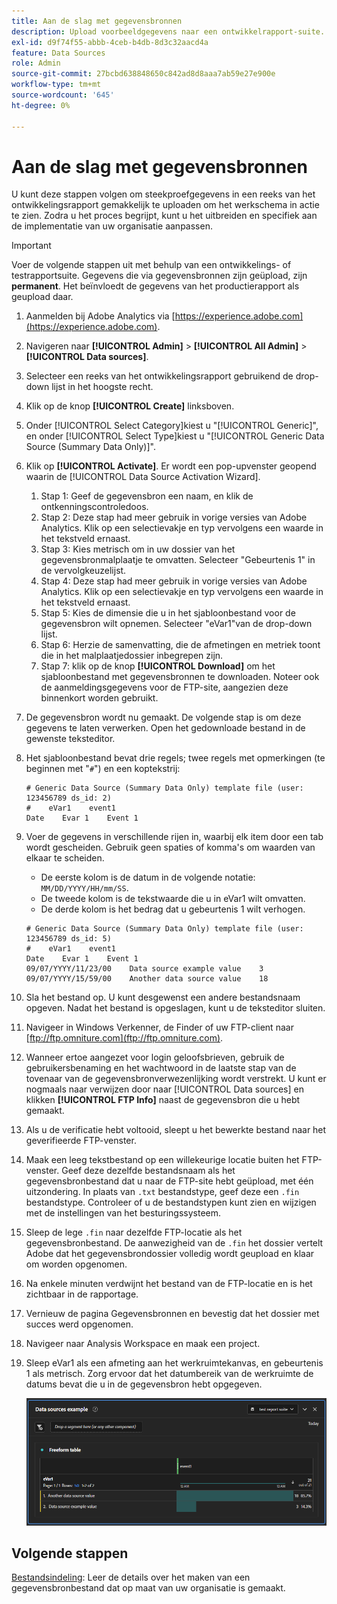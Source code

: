 ```yaml
---
title: Aan de slag met gegevensbronnen
description: Upload voorbeeldgegevens naar een ontwikkelrapport-suite.
exl-id: d9f74f55-abbb-4ceb-b4db-8d3c32aacd4a
feature: Data Sources
role: Admin
source-git-commit: 27bcbd638848650c842ad8d8aaa7ab59e27e900e
workflow-type: tm+mt
source-wordcount: '645'
ht-degree: 0%

---
```


# Aan de slag met gegevensbronnen

U kunt deze stappen volgen om steekproefgegevens in een reeks van het ontwikkelingsrapport gemakkelijk te uploaden om het werkschema in actie te zien. Zodra u het proces begrijpt, kunt u het uitbreiden en specifiek aan de implementatie van uw organisatie aanpassen.

>[!IMPORTANT]
>
>Voer de volgende stappen uit met behulp van een ontwikkelings- of testrapportsuite. Gegevens die via gegevensbronnen zijn geüpload, zijn **permanent**. Het beïnvloedt de gegevens van het productierapport als geupload daar.

1. Aanmelden bij Adobe Analytics via [https://experience.adobe.com](https://experience.adobe.com).
1. Navigeren naar **[!UICONTROL Admin]** > **[!UICONTROL All Admin]** > **[!UICONTROL Data sources]**.
1. Selecteer een reeks van het ontwikkelingsrapport gebruikend de drop-down lijst in het hoogste recht.
1. Klik op de knop **[!UICONTROL Create]** linksboven.
1. Onder [!UICONTROL Select Category]kiest u &quot;[!UICONTROL Generic]&quot;, en onder [!UICONTROL Select Type]kiest u &quot;[!UICONTROL Generic Data Source (Summary Data Only)]&quot;.
1. Klik op **[!UICONTROL Activate]**. Er wordt een pop-upvenster geopend waarin de [!UICONTROL Data Source Activation Wizard].
   1. Stap 1: Geef de gegevensbron een naam, en klik de ontkenningscontroledoos.
   1. Stap 2: Deze stap had meer gebruik in vorige versies van Adobe Analytics. Klik op een selectievakje en typ vervolgens een waarde in het tekstveld ernaast.
   1. Stap 3: Kies metrisch om in uw dossier van het gegevensbronmalplaatje te omvatten. Selecteer &quot;Gebeurtenis 1&quot; in de vervolgkeuzelijst.
   1. Stap 4: Deze stap had meer gebruik in vorige versies van Adobe Analytics. Klik op een selectievakje en typ vervolgens een waarde in het tekstveld ernaast.
   1. Stap 5: Kies de dimensie die u in het sjabloonbestand voor de gegevensbron wilt opnemen. Selecteer &quot;eVar1&quot;van de drop-down lijst.
   1. Stap 6: Herzie de samenvatting, die de afmetingen en metriek toont die in het malplaatjedossier inbegrepen zijn.
   1. Stap 7: klik op de knop **[!UICONTROL Download]** om het sjabloonbestand met gegevensbronnen te downloaden. Noteer ook de aanmeldingsgegevens voor de FTP-site, aangezien deze binnenkort worden gebruikt.
1. De gegevensbron wordt nu gemaakt. De volgende stap is om deze gegevens te laten verwerken. Open het gedownloade bestand in de gewenste teksteditor.
1. Het sjabloonbestand bevat drie regels; twee regels met opmerkingen (te beginnen met &quot;`#`&quot;) en een koptekstrij:

   ```text
   # Generic Data Source (Summary Data Only) template file (user: 123456789 ds_id: 2)
   #    eVar1    event1
   Date    Evar 1    Event 1
   ```

1. Voer de gegevens in verschillende rijen in, waarbij elk item door een tab wordt gescheiden. Gebruik geen spaties of komma&#39;s om waarden van elkaar te scheiden.
   * De eerste kolom is de datum in de volgende notatie: `MM/DD/YYYY/HH/mm/SS`.
   * De tweede kolom is de tekstwaarde die u in eVar1 wilt omvatten.
   * De derde kolom is het bedrag dat u gebeurtenis 1 wilt verhogen.

   ```text
   # Generic Data Source (Summary Data Only) template file (user: 123456789 ds_id: 5)
   #    eVar1    event1
   Date    Evar 1    Event 1
   09/07/YYYY/11/23/00    Data source example value    3
   09/07/YYYY/15/59/00    Another data source value    18
   ```

1. Sla het bestand op. U kunt desgewenst een andere bestandsnaam opgeven. Nadat het bestand is opgeslagen, kunt u de teksteditor sluiten.
1. Navigeer in Windows Verkenner, de Finder of uw FTP-client naar [ftp://ftp.omniture.com](ftp://ftp.omniture.com).
1. Wanneer ertoe aangezet voor login geloofsbrieven, gebruik de gebruikersbenaming en het wachtwoord in de laatste stap van de tovenaar van de gegevensbronverwezenlijking wordt verstrekt. U kunt er nogmaals naar verwijzen door naar [!UICONTROL Data sources] en klikken **[!UICONTROL FTP Info]** naast de gegevensbron die u hebt gemaakt.
1. Als u de verificatie hebt voltooid, sleept u het bewerkte bestand naar het geverifieerde FTP-venster.
1. Maak een leeg tekstbestand op een willekeurige locatie buiten het FTP-venster. Geef deze dezelfde bestandsnaam als het gegevensbronbestand dat u naar de FTP-site hebt geüpload, met één uitzondering. In plaats van `.txt` bestandstype, geef deze een `.fin` bestandstype. Controleer of u de bestandstypen kunt zien en wijzigen met de instellingen van het besturingssysteem.
1. Sleep de lege `.fin` naar dezelfde FTP-locatie als het gegevensbronbestand. De aanwezigheid van de `.fin` het dossier vertelt Adobe dat het gegevensbrondossier volledig wordt geupload en klaar om worden opgenomen.
1. Na enkele minuten verdwijnt het bestand van de FTP-locatie en is het zichtbaar in de rapportage.
1. Vernieuw de pagina Gegevensbronnen en bevestig dat het dossier met succes werd opgenomen.
1. Navigeer naar Analysis Workspace en maak een project.
1. Sleep eVar1 als een afmeting aan het werkruimtekanvas, en gebeurtenis 1 als metrisch. Zorg ervoor dat het datumbereik van de werkruimte de datums bevat die u in de gegevensbron hebt opgegeven.

   ![Voorbeeldrapport](assets/success-report.png)

## Volgende stappen

[Bestandsindeling](file-format.md): Leer de details over het maken van een gegevensbronbestand dat op maat van uw organisatie is gemaakt.
